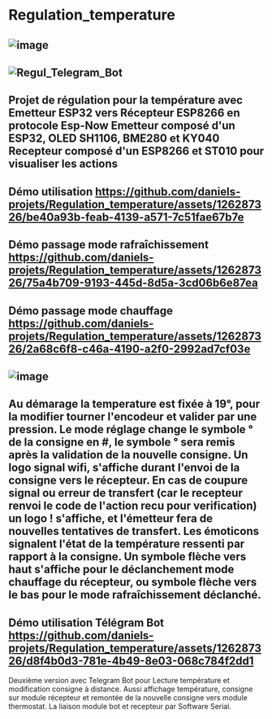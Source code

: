 # Regulation_temperature
![image](https://github.com/daniels-projets/Regulation_temperature/assets/126287326/78cef19c-0ddd-4897-9b21-395d7aba1606)
-
![Regul_Telegram_Bot](https://github.com/daniels-projets/Regulation_temperature/assets/126287326/f805d470-e1c7-4489-9e84-790261f37d66)
-
Projet de régulation pour la température avec Emetteur ESP32 vers Récepteur ESP8266 en protocole Esp-Now
Emetteur composé d'un ESP32, OLED SH1106, BME280 et KY040
Recepteur composé d'un ESP8266 et ST010 pour visualiser les actions
-
Démo utilisation
https://github.com/daniels-projets/Regulation_temperature/assets/126287326/be40a93b-feab-4139-a571-7c51fae67b7e
-
Démo passage mode rafraîchissement
https://github.com/daniels-projets/Regulation_temperature/assets/126287326/75a4b709-9193-445d-8d5a-3cd06b6e87ea
-
Démo passage mode chauffage
https://github.com/daniels-projets/Regulation_temperature/assets/126287326/2a68c6f8-c46a-4190-a2f0-2992ad7cf03e
-
![image](https://github.com/daniels-projets/Regulation_temperature/assets/126287326/25fabb4c-9a1d-4576-bc6e-684d00444dbd)
-
Au démarage la temperature est fixée à 19°, pour la modifier tourner l'encodeur et valider par une pression.
Le mode réglage change le symbole ° de la consigne en #, le symbole ° sera remis après la validation de la nouvelle consigne.
Un logo signal wifi, s'affiche durant l'envoi de la consigne vers le récepteur.
En cas de coupure signal ou erreur de transfert (car le recepteur renvoi le code de l'action recu pour verification) un logo ! s'affiche,
et l'émetteur fera de nouvelles tentatives de transfert.
Les émoticons signalent l'état de la température ressenti par rapport à la consigne.
Un symbole flèche vers haut s'affiche pour le déclanchement mode chauffage du récepteur, ou symbole flèche vers le bas pour le mode rafraîchissement déclanché.
-
Démo utilisation Télégram Bot
https://github.com/daniels-projets/Regulation_temperature/assets/126287326/d8f4b0d3-781e-4b49-8e03-068c784f2dd1
-
Deuxième version avec Telegram Bot pour Lecture température et modification consigne à distance.
Aussi affichage température, consigne sur module récepteur et remontée de la nouvelle consigne vers module thermostat.
La liaison module bot et recepteur par Software Serial.





